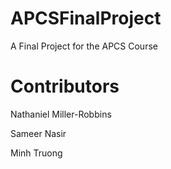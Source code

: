 # APCSFinalProject
A Final Project for the APCS Course





# Contributors


Nathaniel Miller-Robbins 

Sameer Nasir 

Minh Truong 

